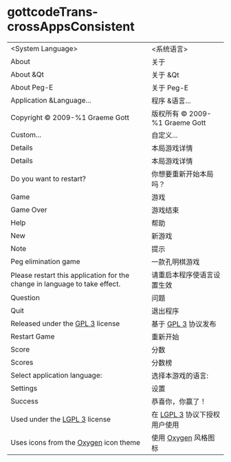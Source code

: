 # gottcodeTrans-crossAppsConsistent

|||
-|-
\<System Language>|<系统语言>
About|关于
About &Qt|关于 &Qt
About Peg-E|关于 Peg-E
Application &Language...|程序 &语言...
Copyright &copy; 2009-%1 Graeme Gott|版权所有 &copy; 2009-%1 Graeme Gott
Custom...|自定义...
Details|本局游戏详情
Details|本局游戏详情
Do you want to restart?|你想要重新开始本局吗？
Game|游戏
Game Over|游戏结束
Help|帮助
New|新游戏
Note|提示
Peg elimination game|一款孔明棋游戏
Please restart this application for the change in language to take effect.|请重启本程序使语言设置生效
Question|问题
Quit|退出程序
Released under the <a href=%1>GPL 3</a> license|基于 <a href=%1>GPL 3</a> 协议发布
Restart Game|重新开始
Score|分数
Scores|分数榜
Select application language:|选择本游戏的语言:
Settings|设置
Success|恭喜你，你赢了！
Used under the <a href=%1>LGPL 3</a> license|在 <a href=%1>LGPL 3</a> 协议下授权用户使用
Uses icons from the <a href=%1>Oxygen</a> icon theme|使用 <a href=%1>Oxygen</a> 风格图标
